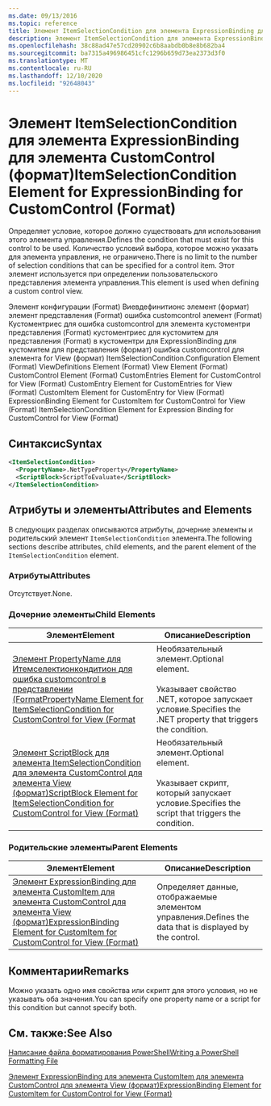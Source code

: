 ```yaml
---
ms.date: 09/13/2016
ms.topic: reference
title: Элемент ItemSelectionCondition для элемента ExpressionBinding для элемента CustomControl (формат)
description: Элемент ItemSelectionCondition для элемента ExpressionBinding для элемента CustomControl (формат)
ms.openlocfilehash: 38c88ad47e57cd20902c6b8aabdb0b8e8b682ba4
ms.sourcegitcommit: ba7315a496986451cfc1296b659d73ea2373d3f0
ms.translationtype: MT
ms.contentlocale: ru-RU
ms.lasthandoff: 12/10/2020
ms.locfileid: "92648043"
---
```

# <a name="itemselectioncondition-element-for-expressionbinding-for-customcontrol-format"></a><span data-ttu-id="373fd-103">Элемент ItemSelectionCondition для элемента ExpressionBinding для элемента CustomControl (формат)</span><span class="sxs-lookup"><span data-stu-id="373fd-103">ItemSelectionCondition Element for ExpressionBinding for CustomControl (Format)</span></span>

<span data-ttu-id="373fd-104">Определяет условие, которое должно существовать для использования этого элемента управления.</span><span class="sxs-lookup"><span data-stu-id="373fd-104">Defines the condition that must exist for this control to be used.</span></span> <span data-ttu-id="373fd-105">Количество условий выбора, которое можно указать для элемента управления, не ограничено.</span><span class="sxs-lookup"><span data-stu-id="373fd-105">There is no limit to the number of selection conditions that can be specified for a control item.</span></span> <span data-ttu-id="373fd-106">Этот элемент используется при определении пользовательского представления элемента управления.</span><span class="sxs-lookup"><span data-stu-id="373fd-106">This element is used when defining a custom control view.</span></span>

<span data-ttu-id="373fd-107">Элемент конфигурации (Format) Виевдефинитионс элемент (формат) элемент представления (Format) ошибка customcontrol элемент (Format) Кустоментриес для ошибка customcontrol для элемента кустоментри представления (Format) кустоментриес для кустомитем для представления (Format) в кустоментри для ExpressionBinding для кустомитем для представления (формат) ошибка customcontrol для элемента for View (формат) ItemSelectionCondition.</span><span class="sxs-lookup"><span data-stu-id="373fd-107">Configuration Element (Format) ViewDefinitions Element (Format) View Element (Format) CustomControl Element (Format) CustomEntries Element for CustomControl for View (Format) CustomEntry Element for CustomEntries for View (Format) CustomItem Element for CustomEntry for View (Format) ExpressionBinding Element for CustomItem for CustomControl for View (Format) ItemSelectionCondition Element for Expression Binding for CustomControl for View (Format)</span></span>

## <a name="syntax"></a><span data-ttu-id="373fd-108">Синтаксис</span><span class="sxs-lookup"><span data-stu-id="373fd-108">Syntax</span></span>

```xml
<ItemSelectionCondition>
  <PropertyName>.NetTypeProperty</PropertyName>
  <ScriptBlock>ScriptToEvaluate</ScriptBlock>
</ItemSelectionCondition>
```

## <a name="attributes-and-elements"></a><span data-ttu-id="373fd-109">Атрибуты и элементы</span><span class="sxs-lookup"><span data-stu-id="373fd-109">Attributes and Elements</span></span>

<span data-ttu-id="373fd-110">В следующих разделах описываются атрибуты, дочерние элементы и родительский элемент `ItemSelectionCondition` элемента.</span><span class="sxs-lookup"><span data-stu-id="373fd-110">The following sections describe attributes, child elements, and the parent element of the `ItemSelectionCondition` element.</span></span>

### <a name="attributes"></a><span data-ttu-id="373fd-111">Атрибуты</span><span class="sxs-lookup"><span data-stu-id="373fd-111">Attributes</span></span>

<span data-ttu-id="373fd-112">Отсутствует.</span><span class="sxs-lookup"><span data-stu-id="373fd-112">None.</span></span>

### <a name="child-elements"></a><span data-ttu-id="373fd-113">Дочерние элементы</span><span class="sxs-lookup"><span data-stu-id="373fd-113">Child Elements</span></span>

|<span data-ttu-id="373fd-114">Элемент</span><span class="sxs-lookup"><span data-stu-id="373fd-114">Element</span></span>|<span data-ttu-id="373fd-115">Описание</span><span class="sxs-lookup"><span data-stu-id="373fd-115">Description</span></span>|
|-------------|-----------------|
|[<span data-ttu-id="373fd-116">Элемент PropertyName для Итемселектионкондитион для ошибка customcontrol в представлении (Format</span><span class="sxs-lookup"><span data-stu-id="373fd-116">PropertyName Element for ItemSelectionCondition for CustomControl for View (Format</span></span>](./propertyname-element-for-itemselectioncondition-for-customcontrol-for-view-format.md)|<span data-ttu-id="373fd-117">Необязательный элемент.</span><span class="sxs-lookup"><span data-stu-id="373fd-117">Optional element.</span></span><br /><br /> <span data-ttu-id="373fd-118">Указывает свойство .NET, которое запускает условие.</span><span class="sxs-lookup"><span data-stu-id="373fd-118">Specifies the .NET property that triggers the condition.</span></span>|
|[<span data-ttu-id="373fd-119">Элемент ScriptBlock для элемента ItemSelectionCondition для элемента CustomControl для элемента View (формат)</span><span class="sxs-lookup"><span data-stu-id="373fd-119">ScriptBlock Element for ItemSelectionCondition for CustomControl for View (Format)</span></span>](./scriptblock-element-for-itemselectioncondition-for-customcontrol-for-view-format.md)|<span data-ttu-id="373fd-120">Необязательный элемент.</span><span class="sxs-lookup"><span data-stu-id="373fd-120">Optional element.</span></span><br /><br /> <span data-ttu-id="373fd-121">Указывает скрипт, который запускает условие.</span><span class="sxs-lookup"><span data-stu-id="373fd-121">Specifies the script that triggers the condition.</span></span>|

### <a name="parent-elements"></a><span data-ttu-id="373fd-122">Родительские элементы</span><span class="sxs-lookup"><span data-stu-id="373fd-122">Parent Elements</span></span>

|<span data-ttu-id="373fd-123">Элемент</span><span class="sxs-lookup"><span data-stu-id="373fd-123">Element</span></span>|<span data-ttu-id="373fd-124">Описание</span><span class="sxs-lookup"><span data-stu-id="373fd-124">Description</span></span>|
|-------------|-----------------|
|[<span data-ttu-id="373fd-125">Элемент ExpressionBinding для элемента CustomItem для элемента CustomControl для элемента View (формат)</span><span class="sxs-lookup"><span data-stu-id="373fd-125">ExpressionBinding Element for CustomItem for CustomControl for View (Format)</span></span>](./expressionbinding-element-for-customitem-for-customcontrol-for-view-format.md)|<span data-ttu-id="373fd-126">Определяет данные, отображаемые элементом управления.</span><span class="sxs-lookup"><span data-stu-id="373fd-126">Defines the data that is displayed by the control.</span></span>|

## <a name="remarks"></a><span data-ttu-id="373fd-127">Комментарии</span><span class="sxs-lookup"><span data-stu-id="373fd-127">Remarks</span></span>

<span data-ttu-id="373fd-128">Можно указать одно имя свойства или скрипт для этого условия, но не указывать оба значения.</span><span class="sxs-lookup"><span data-stu-id="373fd-128">You can specify one property name or a script for this condition but cannot specify both.</span></span>

## <a name="see-also"></a><span data-ttu-id="373fd-129">См. также:</span><span class="sxs-lookup"><span data-stu-id="373fd-129">See Also</span></span>

[<span data-ttu-id="373fd-130">Написание файла форматирования PowerShell</span><span class="sxs-lookup"><span data-stu-id="373fd-130">Writing a PowerShell Formatting File</span></span>](./writing-a-powershell-formatting-file.md)

[<span data-ttu-id="373fd-131">Элемент ExpressionBinding для элемента CustomItem для элемента CustomControl для элемента View (формат)</span><span class="sxs-lookup"><span data-stu-id="373fd-131">ExpressionBinding Element for CustomItem for CustomControl for View (Format)</span></span>](./expressionbinding-element-for-customitem-for-customcontrol-for-view-format.md)
